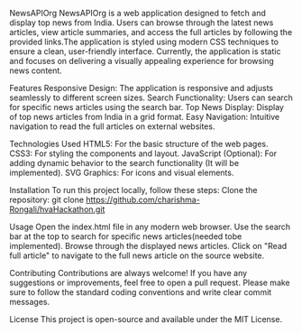NewsAPIOrg
NewsAPIOrg is a web application designed to fetch and display top news from India. Users can browse through the latest news articles, view article summaries, and access the full articles by following the provided links.The application is styled using modern CSS techniques to ensure a clean, user-friendly interface. Currently, the application is static and focuses on delivering a visually appealing experience for browsing news content.

Features
Responsive Design: The application is  responsive and adjusts seamlessly to different screen sizes.
Search Functionality: Users can search for specific news articles using the search bar.
Top News Display: Display of top news articles from India in a grid format.
Easy Navigation: Intuitive navigation to read the full articles on external websites.

Technologies Used
HTML5: For the basic structure of the web pages.
CSS3: For styling the components and layout.
JavaScript (Optional): For adding dynamic behavior to the search functionality (It will be implemented).
SVG Graphics: For icons and visual elements.

Installation
To run this project locally, follow these steps:
Clone the repository:
git clone https://github.com/charishma-Rongali/hvaHackathon.git

Usage
Open the index.html file in any modern web browser.
Use the search bar at the top to search for specific news articles(needed tobe implemented).
Browse through the displayed news articles.
Click on "Read full article" to navigate to the full news article on the source website.

Contributing
Contributions are always welcome! If you have any suggestions or improvements, feel free to open a pull request. Please make sure to follow the standard coding conventions and write clear commit messages.

License
This project is open-source and available under the MIT License.
